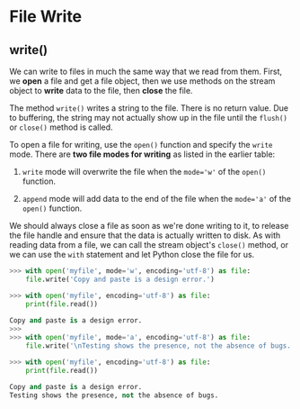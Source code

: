 # File Write

## write()

We can write to files in much the same way that we read from them. First, we **open** a file and get a file object, then we use methods on the stream object to **write** data to the file, then **close** the file.

The method `write()` writes a string to the file. There is no return value. Due to buffering, the string may not actually show up in the file until the `flush()` or `close()` method is called.

To open a file for writing, use the `open()` function and specify the `write` mode. There are **two file modes for writing** as listed in the earlier table:

1. `write` mode will overwrite the file when the `mode='w'` of the `open()` function.

2. `append` mode will add data to the end of the file when the `mode='a'` of the `open()` function.

We should always close a file as soon as we're done writing to it, to release the file handle and ensure that the data is actually written to disk. As with reading data from a file, we can call the stream object's `close()` method, or we can use the `with` statement and let Python close the file for us.

```python
>>> with open('myfile', mode='w', encoding='utf-8') as file:
	file.write('Copy and paste is a design error.')

>>> with open('myfile', encoding='utf-8') as file:
	print(file.read())
	
Copy and paste is a design error.
>>> 
>>> with open('myfile', mode='a', encoding='utf-8') as file:
	file.write('\nTesting shows the presence, not the absence of bugs.')

>>> with open('myfile', encoding='utf-8') as file:
	print(file.read())

Copy and paste is a design error.	
Testing shows the presence, not the absence of bugs.
```







